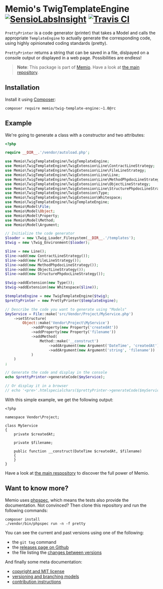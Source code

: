 # Memio's TwigTemplateEngine [![SensioLabsInsight](https://insight.sensiolabs.com/projects/c8194cd1-0f80-4bce-9ab2-8368db5411b3/mini.png)](https://insight.sensiolabs.com/projects/c8194cd1-0f80-4bce-9ab2-8368db5411b3) [![Travis CI](https://travis-ci.org/memio/twig-template-engine.png)](https://travis-ci.org/memio/twig-template-engine)

`PrettyPrinter` is a code generator (printer) that takes a Model and calls the
appropriate `TemplateEngine` to actually generate the corresponding code,
using highly opinionated coding standards (pretty).

`PrettyPrinter` returns a string that can be saved in a file, dislpayed on a
console output or displayed in a web page. Possibilities are endless!

> **Note**: This package is part of [Memio](http://memio.github.io/memio).
> Have a look at [the main repository](http://github.com/memio/memio).

## Installation

Install it using [Composer](https://getcomposer.org/download):

    composer require memio/twig-template-engine:~1.0@rc

## Example

We're going to generate a class with a constructor and two attributes:

```php
<?php

require __DIR__.'/vendor/autoload.php';

use Memio\TwigTemplateEngine\TwigTemplateEngine;
use Memio\TwigTemplateEngine\TwigExtension\Line\ContractLineStrategy;
use Memio\TwigTemplateEngine\TwigExtension\Line\FileLineStrategy;
use Memio\TwigTemplateEngine\TwigExtension\Line\Line;
use Memio\TwigTemplateEngine\TwigExtension\Line\MethodPhpdocLineStrategy;
use Memio\TwigTemplateEngine\TwigExtension\Line\ObjectLineStrategy;
use Memio\TwigTemplateEngine\TwigExtension\Line\StructurePhpdocLineStrategy;
use Memio\TwigTemplateEngine\TwigExtension\Type;
use Memio\TwigTemplateEngine\TwigExtension\Whitespace;
use Memio\TwigTemplateEngine\TwigTemplateEngine;
use Memio\Model\File;
use Memio\Model\Object;
use Memio\Model\Property;
use Memio\Model\Method;
use Memio\Model\Argument;

// Initialize the code generator
$loader = new \Twig_Loader_Filesystem(__DIR__.'/templates');
$twig = new \Twig_Environment($loader);

$line = new Line();
$line->add(new ContractLineStrategy());
$line->add(new FileLineStrategy());
$line->add(new MethodPhpdocLineStrategy());
$line->add(new ObjectLineStrategy());
$line->add(new StructurePhpdocLineStrategy());

$twig->addExtension(new Type());
$twig->addExtension(new Whitespace($line));

$templateEngine = new TwigTemplateEngine($twig);
$prettyPrinter = new PrettyPrinter($templateEngine);

// Describe the code you want to generate using "Models"
$myService = File::make('src/Vendor/Project/MyService.php')
    ->setStructure(
        Object::make('Vendor\Project\MyService')
            ->addProperty(new Property('createdAt'))
            ->addProperty(new Property('filename'))
            ->addMethod(
                Method::make('__construct')
                    ->addArgument(new Argument('DateTime', 'createdAt'))
                    ->addArgument(new Argument('string', 'filename'))
            )
    )
;

// Generate the code and display in the console
echo $prettyPrinter->generateCode($myService);

// Or display it in a browser
// echo '<pre>'.htmlspecialchars($prettyPrinter->generateCode($myService)).'</pre>';
```

With this simple example, we get the following output:

```
<?php

namespace Vendor\Project;

class MyService
{
    private $createdAt;

    private $filename;

    public function __construct(DateTime $createdAt, $filename)
    {
    }
}
```

Have a look at [the main respository](http://github.com/memio/memio) to discover the full power of Memio.

## Want to know more?

Memio uses [phpspec](http://phpspec.net/), which means the tests also provide the documentation.
Not convinced? Then clone this repository and run the following commands:

    composer install
    ./vendor/bin/phpspec run -n -f pretty

You can see the current and past versions using one of the following:

* the `git tag` command
* the [releases page on Github](https://github.com/memio/memio/releases)
* the file listing the [changes between versions](CHANGELOG.md)

And finally some meta documentation:

* [copyright and MIT license](LICENSE)
* [versioning and branching models](VERSIONING.md)
* [contribution instructions](CONTRIBUTING.md)
